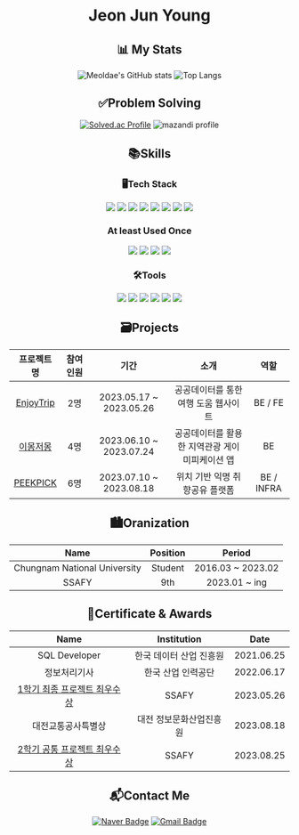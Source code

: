<div align=center> 

# Jeon Jun Young

## 📊 My Stats
  
![Meoldae's GitHub stats](https://github-readme-stats.vercel.app/api?username=meoldae&show_icons=true&theme=github_dark_dimmed&hide=stars)
![Top Langs](https://github-readme-stats.vercel.app/api/top-langs/?username=meoldae&layout=compact&theme=merko)
 
## ✅Problem Solving
  
[![Solved.ac Profile](http://mazassumnida.wtf/api/v2/generate_badge?boj=wnsdud12365)](https://solved.ac/wnsdud12365)
![mazandi profile](http://mazandi.herokuapp.com/api?handle=wnsdud12365&theme=dark)

## 📚Skills

### 🖥Tech Stack

<p>
  <img src="https://img.shields.io/badge/Java-000000.svg?&style=for-the-badge&logo=Java&logoColor=white"/>
  <img src="https://img.shields.io/badge/Spring-6DB33F.svg?&style=for-the-badge&logo=Spring&logoColor=white"/>
  <img src="https://img.shields.io/badge/SpringBoot-6DB33F.svg?&style=for-the-badge&logo=SpringBoot&logoColor=white"/>
  <img src="https://img.shields.io/badge/MySQL-007396.svg?&style=for-the-badge&logo=MySQL&logoColor=white"/>
  <img src="https://img.shields.io/badge/JPA-007396.svg?&style=for-the-badge&logo=JPA&logoColor=white"/>
  <img src="https://img.shields.io/badge/Docker-2496ED.svg?&style=for-the-badge&logo=Docker&logoColor=white"/>
  <img src="https://img.shields.io/badge/Jenkins-D24939.svg?&style=for-the-badge&logo=Jenkins&logoColor=white"/>
  <img src="https://img.shields.io/badge/NGINX-009639.svg?&style=for-the-badge&logo=nginx&logoColor=white"/>

### At least Used Once  
  <img src="https://img.shields.io/badge/HTML5-E34F26.svg?&style=for-the-badge&logo=HTML5&logoColor=white"/>
  <img src="https://img.shields.io/badge/CSS-1572B6.svg?&style=for-the-badge&logo=CSS3&logoColor=white"/>
  <img src="https://img.shields.io/badge/Java Script-F7DF1E.svg?&style=for-the-badge&logo=JavaScript&logoColor=black"/>
  <img src="https://img.shields.io/badge/Vue.js-4FC08D.svg?&style=for-the-badge&logo=Vue.js&logoColor=white"/>
<!--   <img src="https://img.shields.io/badge/Docker-007ACC.svg?&style=for-the-badge&logo=Docker&logoColor=white"/> -->

</p>
  
### 🛠Tools
<p>
  <img src="https://img.shields.io/badge/IntelliJ-000000?&style=for-the-badge&logo=IntelliJ%20IDEA&logoColor=white"/>
  <img src="https://img.shields.io/badge/Eclipse-2C2255.svg?&style=for-the-badge&logo=Eclipse%20IDE&logoColor=white"/>
  <img src="https://img.shields.io/badge/VSCode-007ACC.svg?&style=for-the-badge&logo=Visual%20Studio%20Code&logoColor=white"/>
  <img src="https://img.shields.io/badge/Git-F05032.svg?&style=for-the-badge&logo=Git&logoColor=white"/>
  <img src="https://img.shields.io/badge/Notion-000000.svg?&style=for-the-badge&logo=Notion&logoColor=white"/>
  <img src="https://img.shields.io/badge/Figma-F24E1E.svg?&style=for-the-badge&logo=Figma&logoColor=white"/>
</p>

## 🗃Projects
|프로젝트 명|참여 인원|기간|소개|역할|
|:--:|:--:|:--:|:--:|:--:|
|[EnjoyTrip](https://github.com/SSAFY9-CLASS6-Team7/Enjoy_Trip_Team7)|2명|2023.05.17 ~ 2023.05.26|공공데이터를 통한 여행 도움 웹사이트|BE / FE|
|[이몽저몽](추후업데이트)|4명|2023.06.10 ~ 2023.07.24|공공데이터를 활용한 지역관광 게이미피케이션 앱|BE|
|[PEEKPICK](추후업데이트)|6명|2023.07.10 ~ 2023.08.18|위치 기반 익명 취향공유 플랫폼|BE / INFRA|
  
## 🏙Oranization  
|Name|Position|Period|
|:--:|:--:|:--:|
|Chungnam National University|Student|2016.03 ~ 2023.02|
|SSAFY|9th|2023.01 ~ ing|
  
## 🏅Certificate & Awards
|Name|Institution|Date|
|:--:|:--:|:--:|
|SQL Developer|한국 데이터 산업 진흥원|2021.06.25|
|정보처리기사|한국 산업 인력공단|2022.06.17|
|[1학기 최종 프로젝트 최우수상](https://github.com/SSAFY9-CLASS6-Team7/Enjoy_Trip_Team7)|SSAFY|2023.05.26|
|대전교통공사특별상|대전 정보문화산업진흥원|2023.08.18|
|[2학기 공통 프로젝트 최우수상](추후링크추가)|SSAFY|2023.08.25|


## 📬Contact Me
[![Naver Badge](https://img.shields.io/badge/Naver-03C75A?style=flat-square&logo=Naver&logoColor=white)](mailto:wnsdud12365@naver.com)
[![Gmail Badge](https://img.shields.io/badge/Gmail-d14836?style=flat-square&logo=Gmail&logoColor=white)](mailto:wnsdud124894@gmail.com)
  
</div>

